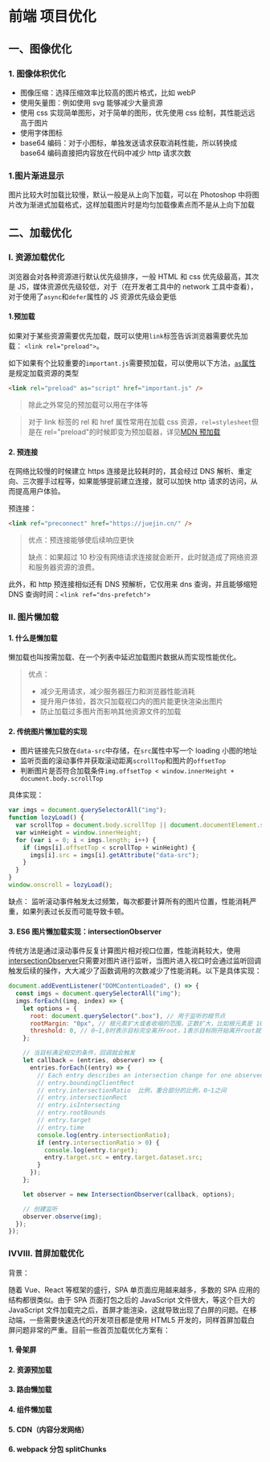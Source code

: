 # 前端 项目优化

## 一、图像优化

### 1. 图像体积优化

- 图像压缩：选择压缩效率比较高的图片格式，比如 webP
- 使用矢量图：例如使用 svg 能够减少大量资源
- 使用 css 实现简单图形，对于简单的图形，优先使用 css 绘制，其性能远远高于图片
- 使用字体图标
- base64 编码：对于小图标，单独发送请求获取消耗性能，所以转换成 base64 编码直接把内容放在代码中减少 http 请求次数

### 1.图片渐进显示

图片比较大时加载比较慢，默认一般是从上向下加载，可以在 Photoshop 中将图片改为渐进式加载格式，这样加载图片时是均匀加载像素点而不是从上向下加载

## 二、加载优化

### Ⅰ. 资源加载优化

浏览器会对各种资源进行默认优先级排序，一般 HTML 和 css 优先级最高，其次是 JS，媒体资源优先级较低，对于（在开发者工具中的 network 工具中查看），对于使用了`async`和`defer`属性的 JS 资源优先级会更低

#### 1.预加载

如果对于某些资源需要优先加载，既可以使用`link`标签告诉浏览器需要优先加载：
`<link rel="preload">`。

如下如果有个比较重要的`important.js`需要预加载，可以使用以下方法，[`as`属性](https://developer.mozilla.org/zh-CN/docs/Web/HTML/Element/link#%E5%B1%9E%E6%80%A7)是规定加载资源的类型

```html
<link rel="preload" as="script" href="important.js" />
```

> 除此之外常见的预加载可以用在字体等

> 对于 link 标签的 rel 和 href 属性常用在加载 css 资源，`rel=stylesheet`但是在 rel="preload"的时候即变为预加载器，详见[MDN 预加载](https://developer.mozilla.org/zh-CN/docs/Web/HTML/Attributes/rel/preload)

#### 2. 预连接

在网络比较慢的时候建立 https 连接是比较耗时的，其会经过 DNS 解析、重定向、三次握手过程等，如果能够提前建立连接，就可以加快 http 请求的访问，从而提高用户体验。

预连接：

```html
<link ref="preconnect" href="https://juejin.cn/" />
```

> 优点：预连接能够使后续响应更快
>
> 缺点：如果超过 10 秒没有网络请求连接就会断开，此时就造成了网络资源和服务器资源的浪费。

此外，和 http 预连接相似还有 DNS 预解析，它仅用来 dns 查询，并且能够缩短 DNS 查询时间：`<link ref="dns-prefetch">`

### Ⅱ. 图片懒加载

#### 1. 什么是懒加载

懒加载也叫按需加载、在一个列表中延迟加载图片数据从而实现性能优化。

> 优点：
>
> - 减少无用请求，减少服务器压力和浏览器性能消耗
> - 提升用户体验，首次只加载视口内的图片能更快渲染出图片
> - 防止加载过多图片而影响其他资源文件的加载

#### 2. 传统图片懒加载的实现

- 图片链接先只放在`data-src`中存储，在`src`属性中写一个 loading 小图的地址
- 监听页面的滚动事件并获取滚动距离`scrollTop`和图片的`offsetTop`
- 判断图片是否符合加载条件`img.offsetTop < window.innerHeight + document.body.scrollTop`

具体实现：

```js
var imgs = document.querySelectorAll("img");
function lozyLoad() {
  var scrollTop = document.body.scrollTop || document.documentElement.scrollTop;
  var winHeight = window.innerHeight;
  for (var i = 0; i < imgs.length; i++) {
    if (imgs[i].offsetTop < scrollTop + winHeight) {
      imgs[i].src = imgs[i].getAttribute("data-src");
    }
  }
}
window.onscroll = lozyLoad();
```

缺点：
监听滚动事件触发太过频繁，每次都要计算所有的图片位置，性能消耗严重，如果列表过长反而可能导致卡顿。

#### 3. ES6 图片懒加载实现：intersectionObserver

传统方法是通过滚动事件反复计算图片相对视口位置，性能消耗较大，使用[intersectionObserver](https://www.yuque.com/u25317811/tsotte/wv2iq63ep02sv0wb)只需要对图片进行监听，当图片进入视口时会通过监听回调触发后续的操作，大大减少了函数调用的次数减少了性能消耗。以下是具体实现：

```js
document.addEventListener("DOMContentLoaded", () => {
  const imgs = document.querySelectorAll("img");
  imgs.forEach((img, index) => {
    let options = {
      root: document.querySelector(".box"), // 用于监听的根节点
      rootMargin: "0px", // 根元素扩大或者收缩的范围，正数扩大，比如根元素是 100*100px，rootMargin为10px，比较的就是120&120
      threshold: 0, // 0~1,0时表示目标完全离开root，1表示目标刚开始离开root就出发回调
    };

    // 当目标满足相交的条件，回调就会触发
    let callback = (entries, observer) => {
      entries.forEach((entry) => {
        // Each entry describes an intersection change for one observed target element:
        // entry.boundingClientRect
        // entry.intersectionRatio  比例，重合部分的比例，0~1之间
        // entry.intersectionRect
        // entry.isIntersecting
        // entry.rootBounds
        // entry.target
        // entry.time
        console.log(entry.intersectionRatio);
        if (entry.intersectionRatio > 0) {
          console.log(entry.target);
          entry.target.src = entry.target.dataset.src;
        }
      });
    };

    let observer = new IntersectionObserver(callback, options);

    // 创建监听
    observer.observe(img);
  });
});
```

### ⅣⅤⅢ. 首屏加载优化

背景：

随着 Vue、React 等框架的盛行，SPA 单页面应用越来越多，多数的 SPA 应用的结构都很类似。由于 SPA 页面打包之后的 JavaScript 文件很大，等这个巨大的 JavaScript 文件加载完之后，首屏才能渲染，这就导致出现了白屏的问题。在移动端，一些需要快速迭代的开发项目都是使用 HTML5 开发的，同样首屏加载白屏问题非常的严重。目前一些首页加载优化方案有：

#### 1. 骨架屏

#### 2. 资源预加载

#### 3. 路由懒加载

#### 4. 组件懒加载

#### 5. CDN（内容分发网络）

#### 6. webpack 分包 splitChunks
